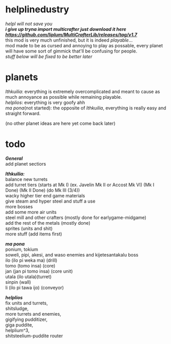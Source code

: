 # helplinedustry
*helpl will not save you*  
***i give up tryna import multicrafter just download it here https://github.com/liplum/MultiCrafterLib/releases/tag/v1.7***  
this mod is very much unfinished, but it is indeed *playable*...  
mod made to be as cursed and annoying to play as possable, every planet will have some sort of gimmick that'll be confusing for people.  
*stuff below will be fixed to be better later*
# planets

*Ithkuilia*: everything is extremely overcomplicated and meant to cause as much annoyance as possible while remaining playable.  
*helplios*: everything is very goofy ahh  
*ma pona*(not started): the opposite of *Ithkuilia*, everything is really easy and straight forward.  

(no other planet ideas are here yet come back later)

# todo

***General***  
add planet sectiors  

***Ithkuilia:***  
balance new turrets  
add turret tiers (starts at Mk I) (ex. Javelin Mk II or Accost Mk VI) (Mk I Done) (Mk II Done) (do Mk III (3/4))  
wacky higher tier end game materials   
give steam and hyper steel and stuff a use  
more bosses  
add some more air units  
steel mill and other crafters (mostly done for earlygame-midgame)  
add the rest of the metals (mostly done)  
sprites (units and shit)  
more stuff (add items first)

***ma pona***  
ponium, tokium  
soweli, pipi, akesi, and waso enemies and kijetesantakalu boss  
ilo (ilo pi weka ma) (drill)  
tomo (tomo insa) (core)  
jan (jan pi tomo insa) (core unit)  
utala (ilo utala)(turret)  
sinpin (wall)  
li (ilo pi tawa ijo) (conveyor)  

***helplios***  
fix units and turrets,  
shitsludge,  
more turrets and enemies,  
gigifying pudditizer,  
giga puddite,  
helplium^3,  
shitsteelium-puddite router  
